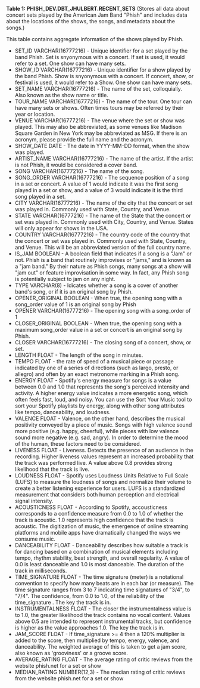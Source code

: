 **Table 1: PHISH_DEV.DBT_JHULBERT.RECENT_SETS** (Stores all data about  concert sets played by the American Jam Band "Phish" and includes data about the locations of the shows, the songs, and metadata about the songs.) 

This table contains aggregate information of the shows played by Phish.

- SET_ID VARCHAR(16777216) - Unique identifier for a set played by the band Phish. Set is snyonymous with a concert. If set is used, it would refer to a set. One show can have many sets. 
- SHOW_ID VARCHAR(16777216) - Unique identifier for a show played by the band Phish. Show is snyonymous with a concert. If concert, show, or festival is used, it would refer to a Show. One show can have many sets.
- SET_NAME VARCHAR(16777216) - The name of the set, colloquially. Also known as the show name or title. 
- TOUR_NAME VARCHAR(16777216) - The name of the tour. One tour can have many sets or shows. Often times tours may be referred by their year or location.
- VENUE VARCHAR(16777216) - The venue where the set or show was played. This may also be abbreviated, as some venues like Madison Square Garden in New York may be abbreviated as MSG. If there is an acronym, please provide the full name and the acronym.
- SHOW_DATE DATE - The date in YYYY-MM-DD format, when the show was played.
- ARTIST_NAME VARCHAR(16777216) - The name of the artist. If the artist is not Phish, it would be considered a cover band.
- SONG VARCHAR(16777216) - The name of the song.
- SONG_ORDER VARCHAR(16777216) - The sequence position of a song in a set or concert. A value of 1 would indicate it was the first song played in a set or show, and a value of 3 would indicate it is the third song played in a set. 
- CITY VARCHAR(16777216) - The name of the city that the concert or set was played in. Commonly used with State, Country, and Venue.
- STATE VARCHAR(16777216) - The name of the State that the concert or set was played in. Commonly used with City, Country, and Venue. States will only appear for shows in the USA.
- COUNTRY VARCHAR(16777216) -  The country code of the country that the concert or set was played in. Commonly used with State, Country, and Venue. This will be an abbreviated version of the full country name.
- IS_JAM BOOLEAN - A boolean field that indicates if a song is a "Jam" or not. Phish is a band that routinely improvises or "jams," and is known as a "jam band." By their nature as Phish songs, many songs at a show will "jam out" or feature improvisation in some way. In fact, any Phish song is potentially subject to jam on any night.
- TYPE VARCHAR(8) - Idicates whether a song is a cover of another band's song, or if it is an original song by Phish.
- OPENER_ORIGINAL BOOLEAN - When true, the opening song with a song_order value of 1 is an original song by Phish
- OPENER VARCHAR(16777216) - The opening song with a song_order of 1
- CLOSER_ORIGINAL BOOLEAN - When true, the opening song with a maximum song_order value in a set or concert is an original song by Phish.
- CLOSER VARCHAR(16777216) - The closing song of a concert, show, or set.
- LENGTH FLOAT - The length of the song in minutes. 
- TEMPO FLOAT -  the rate of speed of a musical piece or passage indicated by one of a series of directions (such as largo, presto, or allegro) and often by an exact metronome marking in a Phish song.
- ENERGY FLOAT - Spotify's energy measure for songs is a value between 0.0 and 1.0 that represents the song's perceived intensity and activity. A higher energy value indicates a more energetic song, which often feels fast, loud, and noisy. You can use the Sort Your Music tool to sort your Spotify playlists by energy, along with other song attributes like tempo, danceability, and loudness.
- VALENCE FLOAT - Valence, on the other hand, describes the musical positivity conveyed by a piece of music. Songs with high valence sound more positive (e.g. happy, cheerful), while pieces with low valence sound more negative (e.g. sad, angry). In order to determine the mood of the human, these factors need to be considered.
- LIVENESS FLOAT - Liveness. Detects the presence of an audience in the recording. Higher liveness values represent an increased probability that the track was performed live. A value above 0.8 provides strong likelihood that the track is live.
- LOUDNESS FLOAT - Spotify uses Loudness Units Relative to Full Scale (LUFS) to measure the loudness of songs and normalize their volume to create a better listening experience for users. LUFS is a standardized measurement that considers both human perception and electrical signal intensity.
- ACOUSTICNESS FLOAT - According to Spotify, accousticness corresponds to a confidence measure from 0.0 to 1.0 of whether the track is acoustic. 1.0 represents high confidence that the track is acoustic. The digitization of music, the emergence of online streaming platforms and mobile apps have dramatically changed the ways we consume music.
- DANCEABILITY FLOAT - Danceability describes how suitable a track is for dancing based on a combination of musical elements including tempo, rhythm stability, beat strength, and overall regularity. A value of 0.0 is least danceable and 1.0 is most danceable. The duration of the track in milliseconds.
- TIME_SIGNATURE FLOAT - The time signature (meter) is a notational convention to specify how many beats are in each bar (or measure). The time signature ranges from 3 to 7 indicating time signatures of "3/4", to "7/4". The confidence, from 0.0 to 1.0, of the reliability of the time_signature . The key the track is in.
- INSTRUMENTALNESS FLOAT - The closer the instrumentalness value is to 1.0, the greater likelihood the track contains no vocal content. Values above 0.5 are intended to represent instrumental tracks, but confidence is higher as the value approaches 1.0. The key the track is in.
- JAM_SCORE FLOAT - If time_signature >= 4 then a 120% multiplier is added to the score, then multiplied by tempo, energy, valence, and danceability. The weighted average of this is taken to get a jam score, also known as 'grooviness' or a groove score.
- AVERAGE_RATING FLOAT - The average rating of critic reviews from the website phish.net for a set or show
- MEDIAN_RATING NUMBER(12,3) -  The median rating of critic reviews from the website phish.net for a set or show